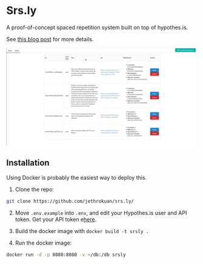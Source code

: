 # Srs.ly

A proof-of-concept spaced repetition system built on top of hypothes.is.

See [this blog post](https://blog.jethro.dev/posts/taking_srs_seriously/ "this blog post") for more details.

![review](img/review.gif)

## Installation

Using Docker is probably the easiest way to deploy this.

1. Clone the repo:

```sh
git clone https://github.com/jethrokuan/srs.ly/
```

2. Move `.env.example` into `.env`, and edit your Hypothes.is user and API token. Get your API token e[here](https://hypothes.is/account/developer).

3. Build the docker image with `docker build -t srsly .`

4. Run the docker image:

```sh
docker run -d -p 8080:8080 -v ~/db:/db srsly
```

